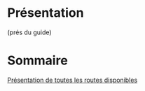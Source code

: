 # Présentation

(prés du guide)  

# Sommaire

[Présentation de toutes les routes disponibles](API.md)  
 
